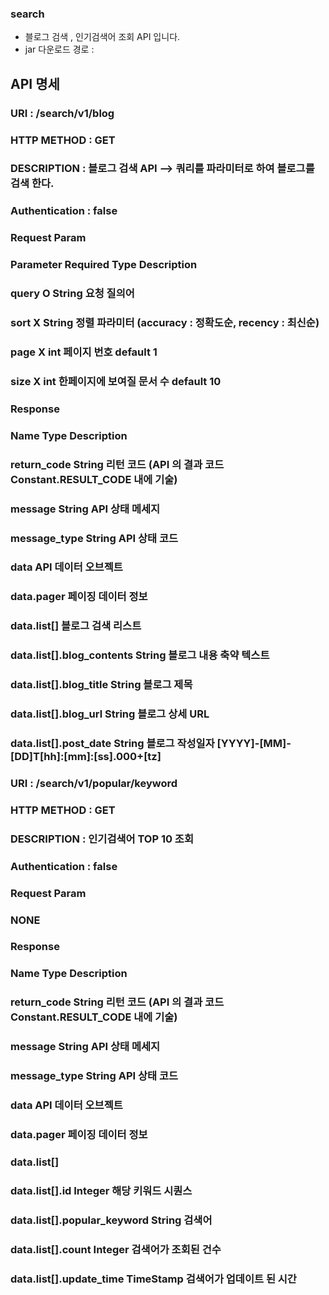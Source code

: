 ### search
 - 블로그 검색  , 인기검색어 조회 API 입니다.
 - jar 다운로드 경로 : 

## API 명세

### URI : /search/v1/blog
### HTTP METHOD : GET
### DESCRIPTION : 블로그 검색 API --> 쿼리를 파라미터로 하여 블로그를 검색 한다.
### Authentication : false

### Request Param 
### Parameter Required  Type   Description
### query     O         String 요청 질의어
### sort      X         String 정렬 파라미터 (accuracy : 정확도순, recency : 최신순)
### page      X         int    페이지 번호 default 1
### size      X         int    한페이지에 보여질 문서 수 default 10

### Response
### Name                        Type    Description
### return_code                 String  리턴 코드 (API 의 결과 코드 Constant.RESULT_CODE 내에 기술)
### message                     String  API 상태 메세지
### message_type                String  API 상태 코드
### data                                API 데이터 오브젝트
### data.pager                          페이징 데이터 정보 
### data.list[]                         블로그 검색 리스트
### data.list[].blog_contents   String  블로그 내용 축약 텍스트
### data.list[].blog_title      String  블로그 제목
### data.list[].blog_url        String  블로그 상세 URL 
### data.list[].post_date       String  블로그 작성일자 [YYYY]-[MM]-[DD]T[hh]:[mm]:[ss].000+[tz]

### URI : /search/v1/popular/keyword
### HTTP METHOD : GET
### DESCRIPTION : 인기검색어 TOP 10 조회
### Authentication : false

### Request Param 
### NONE

### Response
### Name                          Type    Description
### return_code                   String  리턴 코드 (API 의 결과 코드 Constant.RESULT_CODE 내에 기술)
### message                       String  API 상태 메세지
### message_type                  String  API 상태 코드
### data                                  API 데이터 오브젝트
### data.pager                            페이징 데이터 정보 
### data.list[]
### data.list[].id                Integer   해당 키워드 시퀀스
### data.list[].popular_keyword   String    검색어 
### data.list[].count             Integer   검색어가 조회된 건수 
### data.list[].update_time       TimeStamp 검색어가 업데이트 된 시간 






